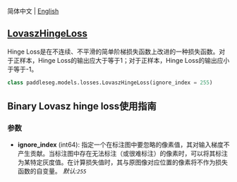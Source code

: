 简体中文 | [English](LovaszHingeLoss_en.md)
## [LovaszHingeLoss](../../../paddleseg/models/losses/lovasz_loss.py)
Hinge Loss是在不连续、不平滑的简单阶梯损失函数上改进的一种损失函数。对于正样本，Hinge Loss的输出应大于等于1；对于正样本，Hinge Loss的输出应小于等于-1。

```python
class paddleseg.models.losses.LovaszHingeLoss(ignore_index = 255)
```

## Binary Lovasz hinge loss使用指南

### 参数
* **ignore_index** (int64): 指定一个在标注图中要忽略的像素值，其对输入梯度不产生贡献。当标注图中存在无法标注（或很难标注）的像素时，可以将其标注为某特定灰度值。在计算损失值时，其与原图像对应位置的像素将不作为损失函数的自变量。 *默认:``255``*
